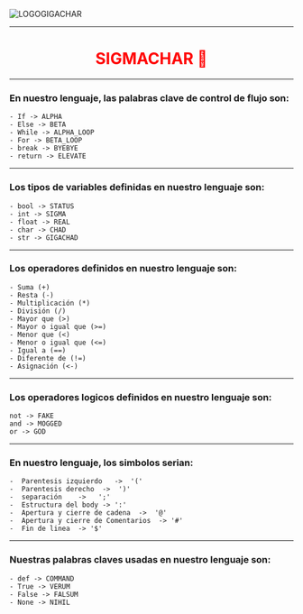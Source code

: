  ![LOGOGIGACHAR](https://i.imgur.com/lu9BgSl.jpg)

---
<h1 align="center" style="color:red;">SIGMACHAR 🗿</h1>

---

###  En nuestro lenguaje, las palabras clave de control de flujo son:
    - If -> ALPHA
    - Else -> BETA
    - While -> ALPHA_LOOP
    - For -> BETA_LOOP
    - break -> BYEBYE
    - return -> ELEVATE

---

### Los tipos de variables definidas en nuestro lenguaje son:
    - bool -> STATUS
    - int -> SIGMA 
    - float -> REAL
    - char -> CHAD
    - str -> GIGACHAD
---

### Los operadores definidos en nuestro lenguaje son:
    - Suma (+)
    - Resta (-)
    - Multiplicación (*)
    - División (/)
    - Mayor que (>)
    - Mayor o igual que (>=)
    - Menor que (<)
    - Menor o igual que (<=)
    - Igual a (==)
    - Diferente de (!=)
    - Asignación (<-)
---

### Los operadores logicos definidos en nuestro lenguaje son:
    not -> FAKE 
    and -> MOGGED  
    or -> GOD 
---

###  En nuestro lenguaje, los simbolos serian:
    -  Parentesis izquierdo   ->  '('
    -  Parentesis derecho  ->  ')'
    -  separación    ->   ';'
    -  Estructura del body -> ':'
    -  Apertura y cierre de cadena  ->  '@'
    -  Apertura y cierre de Comentarios  -> '#' 
    -  Fin de linea  -> '$'
---

###  Nuestras palabras claves usadas en nuestro lenguaje son: 
    - def -> COMMAND
    - True -> VERUM
    - False -> FALSUM
    - None -> NIHIL
